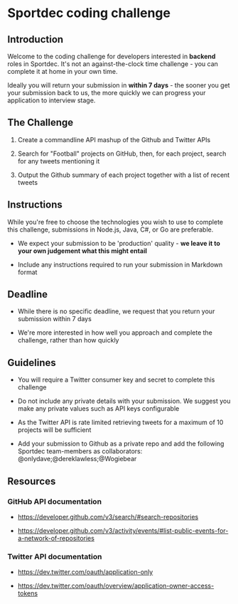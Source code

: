 # Sportdec coding challenge

## Introduction
Welcome to the coding challenge for developers interested in __backend__ roles in Sportdec. It's not an against-the-clock time challenge - you can complete it at home in your own time. 

Ideally you will return your submission in __within 7 days__ - the sooner you get your submission back to us, the more quickly we can progress your application to interview stage.

## The Challenge

1. Create a commandline API mashup of the Github and Twitter APIs

2. Search for "Football" projects on GitHub, then, for each project, search for any tweets mentioning it

3. Output the Github summary of each project together with a list of recent tweets

## Instructions

While you're free to choose the technologies you wish to use to complete this challenge, submissions in Node.js, Java, C#, or Go are preferable.

- We expect your submission to be 'production' quality - __we leave it to your own judgement what this might entail__

- Include any instructions required to run your submission in Markdown format

## Deadline

- While there is no specific deadline, we request that you return your submission within 7 days

- We're more interested in how well you approach and complete the challenge, rather than how quickly

## Guidelines

- You will require a Twitter consumer key and secret to complete this challenge 

- Do not include any private details with your submission. We suggest you make any private values such as API keys configurable

- As the Twitter API is rate limited retrieving tweets for a maximum of 10 projects will be sufficient

- Add your submission to Github as a private repo and add the following Sportdec team-members as collaborators:
  @onlydave;@dereklawless;@Wogiebear

## Resources

### GitHub API documentation
- https://developer.github.com/v3/search/#search-repositories

- https://developer.github.com/v3/activity/events/#list-public-events-for-a-network-of-repositories


### Twitter API documentation
- https://dev.twitter.com/oauth/application-only

- https://dev.twitter.com/oauth/overview/application-owner-access-tokens
